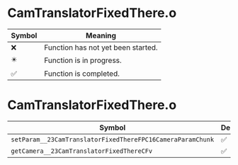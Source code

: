 # CamTranslatorFixedThere.o
| Symbol | Meaning 
| ------------- | ------------- 
| :x: | Function has not yet been started. 
| :eight_pointed_black_star: | Function is in progress. 
| :white_check_mark: | Function is completed. 


# CamTranslatorFixedThere.o
| Symbol | Decompiled? |
| ------------- | ------------- |
| `setParam__23CamTranslatorFixedThereFPC16CameraParamChunk` | :white_check_mark: |
| `getCamera__23CamTranslatorFixedThereCFv` | :white_check_mark: |
